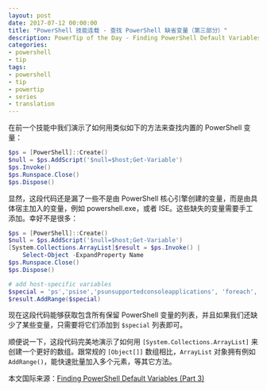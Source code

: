 ```yaml
---
layout: post
date: 2017-07-12 00:00:00
title: "PowerShell 技能连载 - 查找 PowerShell 缺省变量（第三部分）"
description: PowerTip of the Day - Finding PowerShell Default Variables (Part 3)
categories:
- powershell
- tip
tags:
- powershell
- tip
- powertip
- series
- translation
---
```

在前一个技能中我们演示了如何用类似如下的方法来查找内置的 PowerShell 变量：

```powershell
$ps = [PowerShell]::Create()
$null = $ps.AddScript('$null=$host;Get-Variable')
$ps.Invoke()
$ps.Runspace.Close()
$ps.Dispose()
```

显然，这段代码还是漏了一些不是由 PowerShell 核心引擎创建的变量，而是由具体宿主加入的变量，例如 powershell.exe，或者 ISE。这些缺失的变量需要手工添加。幸好不是很多：

```powershell
$ps = [PowerShell]::Create()
$null = $ps.AddScript('$null=$host;Get-Variable')
[System.Collections.ArrayList]$result = $ps.Invoke() |
    Select-Object -ExpandProperty Name
$ps.Runspace.Close()
$ps.Dispose()

# add host-specific variables
$special = 'ps','psise','psunsupportedconsoleapplications', 'foreach', 'profile'
$result.AddRange($special)
```

现在这段代码能够获取包含所有保留 PowerShell 变量的列表，并且如果我们还缺少了某些变量，只需要将它们添加到 `$special` 列表即可。

顺便说一下，这段代码完美地演示了如何用 `[System.Collections.ArrayList]` 来创建一个更好的数组。跟常规的 `[Object[]]` 数组相比，`ArrayList` 对象拥有例如 `AddRange()`，能快速批量加入多个元素，等其它方法。

<!--more-->
本文国际来源：[Finding PowerShell Default Variables (Part 3)](http://community.idera.com/powershell/powertips/b/tips/posts/finding-powershell-default-variables-part-3)
